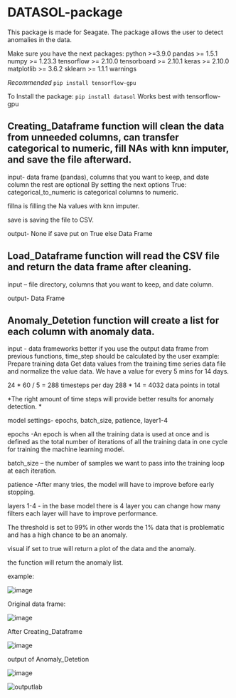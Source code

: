 # DATASOL-package
This package is made for Seagate.
The package allows the user to detect anomalies in the data.

Make sure you have the next packages:
python >=3.9.0
pandas >= 1.5.1
numpy >= 1.23.3
tensorflow >= 2.10.0
tensorboard >= 2.10.1
keras >= 2.10.0
matplotlib >= 3.6.2
sklearn >= 1.1.1
warnings

*Recommended*
   ```pip install tensorflow-gpu```

To Install the package: 
   ```pip install datasol```
Works best with tensorflow-gpu
   
## Creating_Dataframe function will clean the data from unneeded columns, can transfer categorical to numeric, fill NAs with knn imputer, and save the file afterward.
input- data frame (pandas), columns that you want to keep, and date column the rest are optional
By setting the next options True:
categorical_to_numeric is categorical columns to numeric.

fillna is filling the Na values with knn imputer.

save is saving the file to CSV.

output- None if save put on True else Data Frame


## Load_Dataframe function will read the CSV file and return the data frame after cleaning.
input – file directory, columns that you want to keep, and date column.

output- Data Frame

## Anomaly_Detetion function will create a list for each column with anomaly data.
input - data frameworks better if you use the output data frame from previous functions, time_step should be calculated by the user example:
Prepare training data
Get data values from the training time series data file and normalize the value data. We have a value for every 5 mins for 14 days.

24 * 60 / 5 = 288 timesteps per day
288 * 14 = 4032 data points in total

*The right amount of time steps will provide better results for anomaly detection. *

model settings- epochs, batch_size, patience, layer1-4

epochs -An epoch is when all the training data is used at once and is defined as the total number of iterations of all the training data in one cycle for training the machine learning model.

batch_size – the number of samples we want to pass into the training loop at each iteration.

patience -After many tries, the model will have to improve before early stopping.

layers 1-4 - in the base model there is 4 layer you can change how many filters each layer will have to improve performance.

The threshold is set to 99% in other words the 1% data that is problematic and has a high chance to be an anomaly.

visual if set to true will return a plot of the data and the anomaly.


the function will return the anomaly list.

example:


![image](https://user-images.githubusercontent.com/80150303/200631138-867cf179-64b8-4d31-aa76-091603812d83.png)


Original data frame:


![image](https://user-images.githubusercontent.com/80150303/198687972-4914febc-fc3f-4c47-b626-e295d1c37034.png)

After Creating_Dataframe




![image](https://user-images.githubusercontent.com/80150303/198688034-8d94cc9d-827c-46b5-90a1-122b0ec74374.png)

output of Anomaly_Detetion





![image](https://user-images.githubusercontent.com/80150303/198688233-baa2bdb9-72c7-44f3-9662-bc59da0f8899.png)




![outputlab](https://user-images.githubusercontent.com/80150303/198688254-38f6d1c4-32cb-45f8-9d91-7783a959440f.png)





